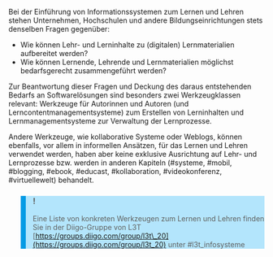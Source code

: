 <!-- filename: 02_Werkzeuge_zum_Lernen_und_Lehren.md -->
<!-- title: Werkzeuge zum Lernen und Lehren -->

Bei der Einführung von Informationssystemen zum Lernen und Lehren stehen Unternehmen, Hochschulen und andere Bildungseinrichtungen stets denselben Fragen gegenüber:

- Wie können Lehr- und Lerninhalte zu (digitalen) Lernmaterialien aufbereitet werden?
- Wie können Lernende, Lehrende und Lernmaterialien möglichst bedarfsgerecht zusammengeführt werden?

Zur Beantwortung dieser Fragen und Deckung des daraus entstehenden Bedarfs an Softwarelösungen sind besonders zwei Werkzeugklassen relevant: Werkzeuge für Autorinnen und Autoren (und Lerncontentmanagementsysteme) zum Erstellen von Lerninhalten und Lernmanagementsysteme zur Verwaltung der Lernprozesse.

Andere Werkzeuge, wie kollaborative Systeme oder Weblogs, können ebenfalls, vor allem in informellen Ansätzen, für das Lernen und Lehren verwendet werden, haben aber keine exklusive Ausrichtung auf Lehr- und Lernprozesse bzw. werden in anderen Kapiteln (#systeme, #mobil, #blogging, #ebook, #educast, #kollaboration, #videokonferenz, #virtuellewelt) behandelt.

<blockquote style="background: #B3E5FC; border-left: 10px solid #039BE5">

### !

Eine Liste von konkreten Werkzeugen zum Lernen und Lehren finden Sie in der Diigo-Gruppe von L3T [https://groups.diigo.com/group/l3t\_20](https://groups.diigo.com/group/l3t_20) unter #l3t\_infosysteme

</blockquote>
